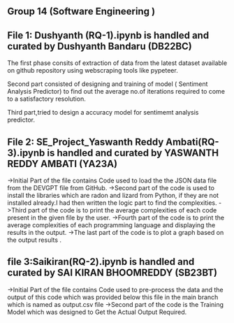 Group 14 (Software Engineering )
-------------------------------------------------------------

File 1: Dushyanth (RQ-1).ipynb is handled and curated by Dushyanth Bandaru (DB22BC)
-----------------------------------------------------------------------------------------
The first phase consits of extraction of data from the latest dataset available on github repository using webscraping tools like pypeteer.

Second part consisted of designing and training of model ( Sentiment Analysis Predictor) to find out the average no.of iterations required to come to a satisfactory resolution.

Third part,tried to design a accuracy model for sentimemt analysis predictor.

File 2: SE_Project_Yaswanth Reddy Ambati(RQ-3).ipynb is handled and curated by YASWANTH REDDY AMBATI (YA23A)
----------------------------------------------------------------------------------------
->Initial Part of the file contains Code used to load the the JSON data file from the DEVGPT file from GitHub.
->Second part of the code is used to install the libraries which are radon and lizard from Python, if they are not installed already.I had then written the logic part to find the complexities.
->Third part of the code is to print the average complexities of each code present in the given file by the user.
->Fourth part of the code is to print the average complexities of each programming language and displaying the results in the output.
->The last part of the code is to plot a graph based on the output results .

file 3:Saikiran(RQ-2).ipynb is handled and curated by SAI KIRAN BHOOMREDDY (SB23BT) 
----------------------------------------------------------------------------------------
->Initial Part of the file contains Code used to pre-process the data and  the output of this code which was provided below this file in the main branch which is named as output.csv file
->Second part of the code is the Training Model which was designed to Get the Actual Output Required.
